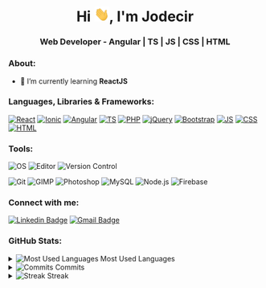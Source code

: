 <h1 align="center">Hi <img src="https://raw.githubusercontent.com/Jodecir/jodecir/master/gifs/wave.gif" width="30px">, I'm Jodecir</h1>
<h3 align="center">Web Developer - Angular | TS | JS | CSS | HTML</h3>

<h3 align="left">About:</h3>

- 📖 I’m currently learning **ReactJS**

<h3 align="left">Languages, Libraries & Frameworks:</h3>
<p align="left"> 

[![React](https://img.shields.io/badge/-ReactJS-%2361DBFB?style=flat-square&logo=react&logoColor=000000)]()
[![Ionic](https://img.shields.io/badge/-Ionic-%23498AFF?style=flat-square&logo=ionic&logoColor=ffffff)](https://github.com/Jodecir/crud-angular-filmes-dio)
[![Angular](https://img.shields.io/badge/-Angular-%23dd1b16?style=flat-square&logo=angular&logoColor=ffffff)]()
[![TS](https://img.shields.io/badge/-TypeScript-%23007acc?style=flat-square&logo=typescript&logoColor=ffffff)](https://github.com/Jodecir/crud-angular-filmes-dio)
[![PHP](https://img.shields.io/badge/-PHP-%23787CB5?style=flat-square&logo=php&logoColor=ffffff)]()
[![jQuery](https://img.shields.io/badge/-jQuery-%230769AD?style=flat-square&logo=jquery&logoColor=ffffff&link=https://github.com/Jodecir/resgate-dio)](https://github.com/Jodecir/resgate-dio)
[![Bootstrap](https://img.shields.io/badge/-Bootstrap_4-%23553C7B?style=flat-square&logo=bootstrap&logoColor=ffffff)]()
[![JS](https://img.shields.io/badge/-JavaScript-%23F7DF1E?style=flat-square&logo=javascript&logoColor=black&link=https://jodecir.github.io/tic-tac-toe-dio/)](https://jodecir.github.io/tic-tac-toe-dio/)
[![CSS](https://img.shields.io/badge/-CSS3-%231572B6?style=flat-square&logo=css3&logoColor=ffffff&link=https://jodecir.github.io/simon-dio/)](https://jodecir.github.io/simon-dio/)
[![HTML](https://img.shields.io/badge/-HTML5-%23E44D27?style=flat-square&logo=html5&logoColor=ffffff&link=https://jodecir.github.io/netflix-dio/)](https://jodecir.github.io/netflix-dio/)

<h3 align="left">Tools:</h3>
<p align="left">

![OS](https://img.shields.io/badge/OS-Windows-informational?style=flat&logo=windows&logoColor=white&color=00a4ef)
![Editor](https://img.shields.io/badge/Editor-Visual_Studio_Code-informational?style=flat&logo=visual-studio-code&logoColor=white&color=0078d7)
![Version Control](https://img.shields.io/badge/Version_Control-GitHub-informational?style=flat&logo=github&logoColor=ffffff&color=ffffff)

![Git](https://img.shields.io/badge/-Git-%23F05032?style=flat&logo=git&logoColor=ffffff)
![GIMP](https://img.shields.io/badge/-GIMP-ffffff?style=flat&logo=gimp&logoColor=181717)
![Photoshop](https://img.shields.io/badge/Photoshop-ffffff?style=flat&logo=adobe-photoshop&logoColor=000000&color=8BC3FC)
![MySQL](https://img.shields.io/badge/MySQL-informational?style=flat&logo=mysql&logoColor=white&color=F29111)
![Node.js](https://img.shields.io/badge/Node.js-informational?style=flat&logo=node.js&logoColor=white&color=68A063)
![Firebase](https://img.shields.io/badge/Firebase-informational?style=flat&logo=firebase&logoColor=white&color=F5820D)

### Connect with me:
[![Linkedin Badge](https://img.shields.io/badge/-LinkedIn-blue?style=for-the-badge&logo=Linkedin&logoColor=white&link=https://https://www.linkedin.com/in/jodecir/)](https://www.linkedin.com/in/jodecir/) 
[![Gmail Badge](https://img.shields.io/badge/-Gmail-c14438?style=for-the-badge&logo=Gmail&logoColor=white&link=mailto:jodecirneto@gmail.com)](mailto:jodecirneto@gmail.com)

### GitHub Stats:
<details>
  <summary>
  <a> <img src="https://www.flaticon.com/svg/static/icons/svg/1191/1191637.svg" alt="Most Used Languages" width="15" height="15"/> </a> Most Used Languages
  </summary>
  <p>
  <img src="https://github-readme-stats.vercel.app/api/top-langs?username=jodecir&show_icons=true&theme=dark&locale=en&layout=compact" alt="Most Used Stats"/>
  </p>
</details>
<details>
  <summary>
  <a> <img src="https://www.flaticon.com/svg/static/icons/svg/1828/1828884.svg" alt="Commits" width="15" height="15"/> </a> Commits
  </summary>
  <p>
  <img align="center" src="https://github-readme-stats.vercel.app/api?username=jodecir&hide=issues&show_icons=true&theme=dark&locale=en" alt="GitHub Stats"/>
  </p>
</details>
<details>
  <summary>
  <a> <img src="https://www.flaticon.com/svg/static/icons/svg/785/785116.svg" alt="Streak" width="15" height="15"/> </a> Streak
  </summary>
  <p>
  <img align="center" src="https://github-readme-streak-stats.herokuapp.com/?user=jodecir&theme=dark" alt="GitHub Stats"/>
  </p>
</details>